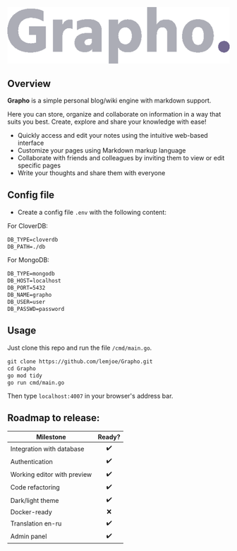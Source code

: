 ![Grapho.](/images/dark/logo.png)

## Overview

**Grapho** is a simple personal blog/wiki engine with markdown support.

Here you can store, organize and collaborate on information in a way that suits you best. Create, explore and share your knowledge with ease!

- Quickly access and edit your notes using the intuitive web-based interface
- Customize your pages using Markdown markup language
- Collaborate with friends and colleagues by inviting them to view or edit specific pages
- Write your thoughts and share them with everyone

## Config file

- Create a config file `.env` with the following content:

For CloverDB:
```
DB_TYPE=cloverdb
DB_PATH=./db
```

For MongoDB:
```
DB_TYPE=mongodb
DB_HOST=localhost
DB_PORT=5432
DB_NAME=grapho
DB_USER=user
DB_PASSWD=password
```

## Usage

Just clone this repo and run the file `/cmd/main.go`.

```
git clone https://github.com/lemjoe/Grapho.git
cd Grapho
go mod tidy
go run cmd/main.go
```

Then type `localhost:4007` in your browser's address bar.

## Roadmap to release:

| Milestone                   |       Ready?       |
| --------------------------- | :----------------: |
| Integration with database   | :heavy_check_mark: |
| Authentication              | :heavy_check_mark: |
| Working editor with preview | :heavy_check_mark: |
| Code refactoring            | :heavy_check_mark: |
| Dark/light theme            | :heavy_check_mark: |
| Docker-ready                |        :x:         |
| Translation en-ru           | :heavy_check_mark: |
| Admin panel                 | :heavy_check_mark: |